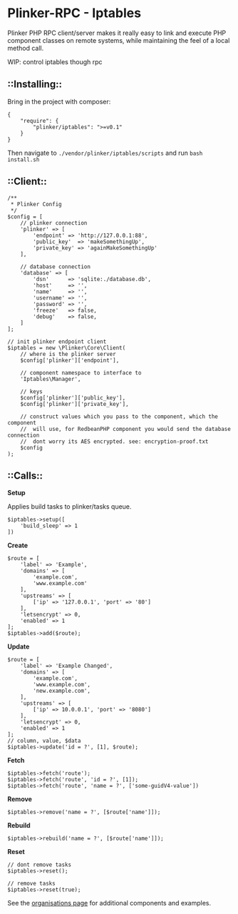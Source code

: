 **Plinker-RPC - Iptables**
=========

Plinker PHP RPC client/server makes it really easy to link and execute PHP 
component classes on remote systems, while maintaining the feel of a local 
method call.

WIP: control iptables though rpc

## ::Installing::

Bring in the project with composer:

    {
    	"require": {
    		"plinker/iptables": ">=v0.1"
    	}
    }
    
    
Then navigate to `./vendor/plinker/iptables/scripts` and run `bash install.sh`


::Client::
---------

    /**
     * Plinker Config
     */
    $config = [
        // plinker connection
        'plinker' => [
            'endpoint' => 'http://127.0.0.1:88',
            'public_key'  => 'makeSomethingUp',
            'private_key' => 'againMakeSomethingUp'
        ],
    
        // database connection
        'database' => [
            'dsn'      => 'sqlite:./database.db',
            'host'     => '',
            'name'     => '',
            'username' => '',
            'password' => '',
            'freeze'   => false,
            'debug'    => false,
        ]
    ];
    
    // init plinker endpoint client
    $iptables = new \Plinker\Core\Client(
        // where is the plinker server
        $config['plinker']['endpoint'],
    
        // component namespace to interface to
        'Iptables\Manager',
    
        // keys
        $config['plinker']['public_key'],
        $config['plinker']['private_key'],
    
        // construct values which you pass to the component, which the component
        //  will use, for RedbeanPHP component you would send the database connection
        //  dont worry its AES encrypted. see: encryption-proof.txt
        $config
    );
    
::Calls::
---------

**Setup**

Applies build tasks to plinker/tasks queue.

    $iptables->setup([
        'build_sleep' => 1    
    ])

**Create**

    $route = [
        'label' => 'Example',
        'domains' => [
            'example.com',
            'www.example.com'
        ],
        'upstreams' => [
            ['ip' => '127.0.0.1', 'port' => '80']
        ],
        'letsencrypt' => 0,
        'enabled' => 1
    ];
    $iptables->add($route);

**Update**

    $route = [
        'label' => 'Example Changed',
        'domains' => [
            'example.com',
            'www.example.com',
            'new.example.com',
        ],
        'upstreams' => [
            ['ip' => 10.0.0.1', 'port' => '8080']
        ],
        'letsencrypt' => 0,
        'enabled' => 1
    ];
    // column, value, $data
    $iptables->update('id = ?', [1], $route);

**Fetch**
    
    $iptables->fetch('route');
    $iptables->fetch('route', 'id = ?', [1]);
    $iptables->fetch('route', 'name = ?', ['some-guidV4-value'])

**Remove**

    $iptables->remove('name = ?', [$route['name']]);

**Rebuild**

    $iptables->rebuild('name = ?', [$route['name']]);

**Reset**

    // dont remove tasks
    $iptables->reset();
    
    // remove tasks
    $iptables->reset(true);
    

See the [organisations page](https://github.com/plinker-rpc) for additional 
components and examples.
